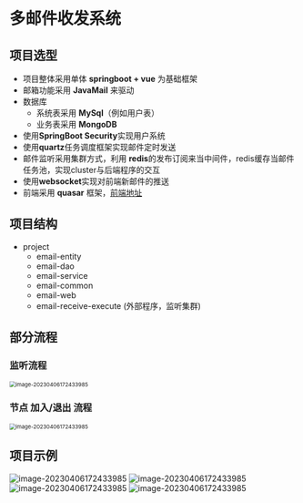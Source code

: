 # 多邮件收发系统

## 项目选型

- 项目整体采用单体 **springboot + vue** 为基础框架 
- 邮箱功能采用 **JavaMail** 来驱动
- 数据库
  - 系统表采用 **MySql**（例如用户表）
  - 业务表采用 **MongoDB**
- 使用**SpringBoot Security**实现用户系统
- 使用**quartz**任务调度框架实现邮件定时发送
- 邮件监听采用集群方式，利用 **redis**的发布订阅来当中间件，redis缓存当邮件任务池，实现cluster与后端程序的交互
- 使用**websocket**实现对前端新邮件的推送
- 前端采用 **quasar** 框架，<a href='https://github.com/zwd-dy/email-ui'>前端地址</a>

## 项目结构

- project
  - email-entity
  - email-dao
  - email-service
  - email-common
  - email-web
  - email-receive-execute (外部程序，监听集群)

## 部分流程

### 监听流程

<img src="http://rs4h5afyg.hn-bkt.clouddn.com/view/%E9%82%AE%E4%BB%B6%E7%9B%91%E5%90%AC%E6%B5%81%E7%A8%8B.png" alt="image-20230406172433985" style="zoom:67%;" />

### 节点 加入/退出 流程

<img src="http://rs4h5afyg.hn-bkt.clouddn.com/view/cluster%E5%8A%A0%E5%85%A5%E4%B8%8E%E9%80%80%E5%87%BA%E6%B5%81%E7%A8%8B.png" alt="image-20230406172433985" style="zoom:67%;" />

## 项目示例



<img src="http://rs4h5afyg.hn-bkt.clouddn.com/view/image-20230406172433985.png" alt="image-20230406172433985" />

<img src="http://rs4h5afyg.hn-bkt.clouddn.com/view/Snipaste_2023-04-06_18-37-15.png" alt="image-20230406172433985" />

<img src="http://rs4h5afyg.hn-bkt.clouddn.com/view/QQ%E5%9B%BE%E7%89%8720230406183626.png" alt="image-20230406172433985" />

<img src="http://rs4h5afyg.hn-bkt.clouddn.com/view/%E7%9B%91%E5%90%AC%E7%A4%BA%E4%BE%8B.png" alt="image-20230406172433985" />